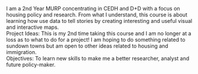 I am a 2nd Year MURP concentrating in CEDH and D+D with a focus on housing policy and research. From what I understand, this course is about learning how use data to tell stories by creating interesting and useful visual and interactive maps. <br>
Project Ideas: This is my 2nd time taking this course and I am no longer at a loss as to what to do for a project! I am hoping to do something related to sundown towns but am open to other ideas related to housing and immigration. <br>
Objectives: To learn new skills to make me a better researcher, analyst and future policy-maker. <br>

